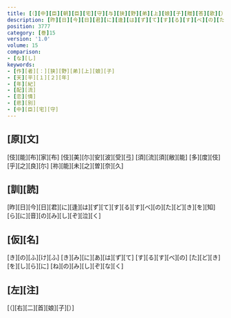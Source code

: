 ```yaml
---
title: [（][中][臣][朝][臣][宅][守][与][狭][野][弟][上][娘][子][贈][答][歌][）]
description: [昨][日][今][日][君][に][逢][は][ず][て][す][る][す][べ][の][た][ど][き][を][知][ら][に][音][の][み][し][ぞ][泣][く]
position: 3777
category: [巻]15
version: '1.0'
volume: 15
comparison:
- [な][し]
keywords:
- [作][者][：][狭][野][弟][上][娘][子]
- [天][平][１][２][年]
- [年][紀]
- [配][流]
- [恋][情]
- [悲][別]
- [中][臣][宅][守]
---
```


## [原][文]

[伎][能][布][家][布] [伎][美][尓][安][波][受][弖] [須][流][須][敝][能] [多][度][伎][乎][之][良][尓] [祢][能][未][之][曽][奈][久]

## [訓][読]

[昨][日][今][日][君][に][逢][は][ず][て][す][る][す][べ][の][た][ど][き][を][知][ら][に][音][の][み][し][ぞ][泣][く]

## [仮][名]

[き][の][ふ][け][ふ] [き][み][に][あ][は][ず][て] [す][る][す][べ][の] [た][ど][き][を][し][ら][に] [ね][の][み][し][ぞ][な][く]

## [左][注]

[（][右][二][首][娘][子][）]
